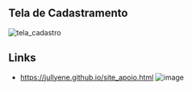 
## Tela de Cadastramento
![tela_cadastro](https://github.com/Jullyene/Jullyene.github.io/assets/160196619/2499577c-0ce7-4773-aa9e-0058b0ab4e32)

## Links
* https://jullyene.github.io/site_apoio.html
![image](https://github.com/Jullyene/Jullyene.github.io/assets/160196619/19058278-2214-41b1-8a51-fdfe825de746)
